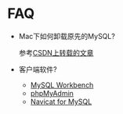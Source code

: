 # FAQ

* Mac下如何卸载原先的MySQL?

    参考[CSDN上转载的文章](http://blog.csdn.net/jyfeather/article/details/9000874)
    
* 客户端软件?
    
    * [MySQL Workbench](http://dev.mysql.com/downloads/tools/workbench/)
    * [phpMyAdmin](http://www.phpmyadmin.net/home_page/index.php)
    * [Navicat for MySQL](http://www.navicat.com/)